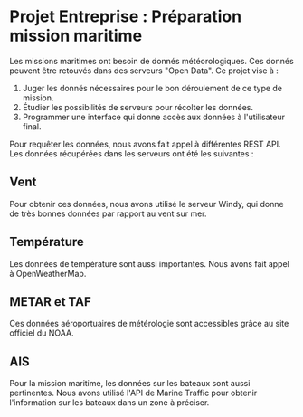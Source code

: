 # Projet Entreprise : Préparation mission maritime

Les missions maritimes ont besoin de donnés météorologiques. Ces donnés peuvent être retouvés dans des serveurs "Open Data".
Ce projet vise à :

1. Juger les donnés nécessaires pour le bon déroulement de ce type de mission.
2. Étudier les possibilités de serveurs pour récolter les données.
3. Programmer une interface qui donne accès aux données à l'utilisateur final.

Pour requêter les données, nous avons fait appel à différentes REST API.
Les données récupérées dans les serveurs ont été les suivantes :
## Vent
Pour obtenir ces données, nous avons utilisé le serveur Windy, qui donne de très bonnes données par rapport au vent sur mer.
## Température
Les données de température sont aussi importantes. Nous avons fait appel à OpenWeatherMap.
## METAR et TAF
Ces données aéroportuaires de métérologie sont accessibles grâce au site officiel du NOAA.
## AIS
Pour la mission maritime, les données sur les bateaux sont aussi pertinentes. Nous avons utilisé l'API de Marine Traffic pour obtenir l'information sur les bateaux dans un zone à préciser.
